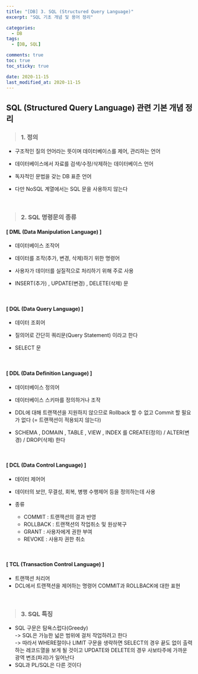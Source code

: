 ```yaml
---
title: "[DB] 3. SQL (Structured Query Language)"
excerpt: "SQL 기초 개념 및 용어 정리"

categories:
  - DB
tags:
  - [DB, SQL]

comments: true
toc: true
toc_sticky: true

date: 2020-11-15
last_modified_at: 2020-11-15
---
```


## SQL (Structured Query Language) 관련 기본 개념 정리

> ### 1. 정의

- 구조적인 질의 언어라는 뜻이며 데이터베이스를 제어, 관리하는 언어
- 데이터베이스에서 자료를 검색/수정/삭제하는 데이터베이스 언어
- 독자적인 문법을 갖는 DB 표준 언어

- 다만 NoSQL 계열에서는 SQL 문을 사용하지 않는다

<br>

> ### 2. SQL 명령문의 종류

#### [ DML (Data Manipulation Language) ]

- 데이터베이스 조작어
- 데이터를 조작(추가, 변경, 삭제)하기 위한 명령어
- 사용자가 데이터를 실질적으로 처리하기 위해 주로 사용

- INSERT(추가) , UPDATE(변경) , DELETE(삭제) 문

<br>

#### [ DQL (Data Query Language) ]

- 데이터 조회어
- 질의어로 간단히 쿼리문(Query Statement) 이라고 한다

- SELECT 문

<br>

#### [ DDL (Data Definition Language) ]

- 데이터베이스 정의어
- 데이터베이스 스키마를 정의하거나 조작
- DDL에 대해 트랜잭션을 지원하지 않으므로 Rollback 할 수 없고 Commit 할 필요가 없다 (= 트랜잭션이 적용되지 않는다)

- SCHEMA , DOMAIN , TABLE , VIEW , INDEX 를 CREATE(정의) / ALTER(변경) / DROP(삭제) 한다

<br>

#### [ DCL (Data Control Language) ]

- 데이터 제어어
- 데이터의 보안, 무결성, 회복, 병행 수행제어 등을 정의하는데 사용

- 종류
  - COMMIT : 트랜잭션의 결과 반영
  - ROLLBACK : 트랜잭션의 작업취소 및 원상복구
  - GRANT : 사용자에게 권한 부여
  - REVOKE : 사용자 권한 취소

<br>

#### [ TCL (Transaction Control Language) ]

- 트랜잭션 처리어
- DCL에서 트랜잭션을 제어하는 명령어 COMMIT과 ROLLBACK에 대한 표현

<br>

> ### 3. SQL 특징

- SQL 구문은 탐욕스럽다(Greedy)  
   -> SQL은 가능한 넓은 범위에 걸처 작업하려고 한다  
  -> 따라서 WHERE절이나 LIMIT 구문을 생략하면 SELECT의 경우 끝도 없이 출력하는 레코드열을 보게 될 것이고 UPDATE와 DELETE의 경우 사보타주에 가까운 광역 변조(파괴)가 일어난다
- SQL과 PL/SQL은 다른 것이다
